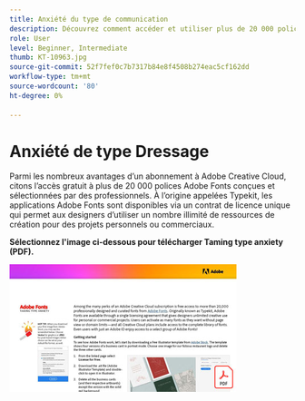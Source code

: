 ```yaml
---
title: Anxiété du type de communication
description: Découvrez comment accéder et utiliser plus de 20 000 polices conçues par des professionnels dans Creative Cloud
role: User
level: Beginner, Intermediate
thumb: KT-10963.jpg
source-git-commit: 52f7fef0c7b7317b84e8f4508b274eac5cf162dd
workflow-type: tm+mt
source-wordcount: '80'
ht-degree: 0%

---
```


# Anxiété de type Dressage

Parmi les nombreux avantages d’un abonnement à Adobe Creative Cloud, citons l’accès gratuit à plus de 20 000 polices Adobe Fonts conçues et sélectionnées par des professionnels. À l’origine appelées Typekit, les applications Adobe Fonts sont disponibles via un contrat de licence unique qui permet aux designers d’utiliser un nombre illimité de ressources de création pour des projets personnels ou commerciaux.

**Sélectionnez l&#39;image ci-dessous pour télécharger Taming type anxiety (PDF).**

[![Image du tutoriel de texte](assets/TamingTypeAnxiety_400.jpg)](assets/TamingTypeAnxiety.pdf)
